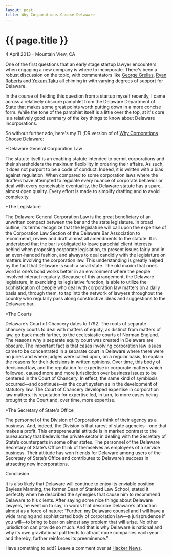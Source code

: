 ```yaml
---
layout: post
title: Why Corporations Choose Delaware
---
```


{{ page.title }}
================

<p class="meta">4 April 2013 - Mountain View, CA</p>

One of the first questions that an early stage startup lawyer encounters when engaging a new company is where to incorporate.  There's been a robust discussion on the topic, with commentators like [George Grellas](http://www.grellas.com/faq_business_startup_002.html), [Ryan Roberts](http://startuplawyer.com/incorporation/top-5-reasons-to-incorporate-in-delaware) and [Yokum Taku](http://www.startupcompanylawyer.com/2009/03/03/what-state-should-i-incorporate-in/) all chiming in with varying degrees of support for Delaware.  

In the course of fielding this question from a startup myself recently, I came across a relatively obscure pamphlet from the Delaware Department of State that makes some great points worth putting down in a more concise form.  While the tone of the pamphlet itself is a little over the top, at it's core is a relatively good summary of the key things to know about Delaware incorporations.  

So without further ado, here's my TL;DR version of of [Why Corporations Choose Delaware](http://corp.delaware.gov/whycorporations_web.pdf):

*Delaware General Corporation Law

  The statute itself is an enabling statute intended to permit corporations and their shareholders the maximum flexibility in ordering their affairs. As such, it does not purport to be a code of conduct. Indeed, it is written with a bias against regulation. When compared to some corporation laws where the drafters have attempted to regulate every nuance of corporate behavior or deal with every conceivable eventuality, the Delaware statute has a spare, almost open quality. Every effort is made to simplify drafting and to avoid complexity.

*The Legislature

  The Delaware General Corporation Law is the great beneficiary of an unwritten compact between the bar and the state legislature. In broad outline, its terms recognize that the legislature will call upon the expertise of the Corporation Law Section of the Delaware Bar Association to recommend, review and draft almost all amendments to the statute. It is understood that the bar is obligated to leave parochial client interests behind when proposing corporate legislation, to present issues fairly and in an even-handed fashion, and always to deal candidly with the legislature on matters involving the corporation law. This understanding is greatly helped by the fact that Delaware is such a small state. The old maxim that one’s word is one’s bond works better in an environment where the people involved interact regularly. Because of this arrangement, the Delaware legislature, in exercising its legislative function, is able to utilize the sophistication of people who deal with corporation law matters on a daily basis and, through them, to tap into the network of lawyers throughout the country who regularly pass along constructive ideas and suggestions to the Delaware bar.

*The Courts

  Delaware’s Court of Chancery dates to 1792. The roots of separate chancery courts to deal with matters of equity, as distinct from matters of law, go back much farther, to the ecclesiastic courts of Norman England. The reasons why a separate equity court was created in Delaware are obscure. The important fact is that cases involving corporation law issues came to be concentrated in a separate court in Delaware where there were no juries and where judges were called upon, on a regular basis, to explain the reasons for their decisions in written opinions. Over time, this body of decisional law, and the reputation for expertise in corporate matters which followed, caused more and more jurisdiction over business issues to be centered in the Court of Chancery. In effect, the same kind of symbiosis occurred—and continues—in the court system as in the development of statutory law. The Court of Chancery developed expertise in corporation law matters. Its reputation for expertise led, in turn, to more cases being brought to the Court and, over time, more expertise.

*The Secretary of State's Office

  The personnel of the Division of Corporations think of their agency as a business. And, indeed, the Division is that rarest of state agencies—one that makes a profit. This entrepreneurial attitude is in marked contrast to the bureaucracy that bedevils the private sector in dealing with the Secretary of State’s counterparts in some other states. The personnel of the Delaware Secretary of State’s Office think of themselves as employees of a service business. Their attitude has won friends for Delaware among users of the Secretary of State’s Office and contributes to Delaware’s success in attracting new incorporations.

Conclusion

  It is also likely that Delaware will continue to enjoy its enviable position. Bayless Manning, the former Dean of Stanford Law School, stated it perfectly when he described the synergies that cause him to recommend Delaware to his clients. After saying some nice things about Delaware lawyers, he went on to say, in words that describe Delaware’s attraction almost as a force of nature: “Further, my Delaware counsel and I will have a wide ranging and sophisticated body of corporation law—a jurisprudence if you will—to bring to bear on almost any problem that will arise. No other jurisdiction can provide so much. And that is why Delaware is national and why its own gravitational pull tends to attract more companies each year and thereby, further reinforces its preeminence.” 

Have something to add?  Leave a comment over at [Hacker News]().  




